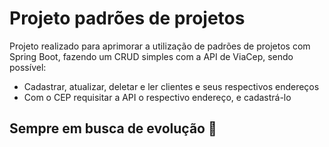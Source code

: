 # Projeto padrões de projetos

Projeto realizado para aprimorar a utilização de padrões de projetos com Spring Boot, fazendo um CRUD simples com a API de ViaCep, sendo possível:
- Cadastrar, atualizar, deletar e ler clientes e seus respectivos endereços
- Com o CEP requisitar a API o respectivo endereço, e cadastrá-lo 

## Sempre em busca de evolução :rocket:
